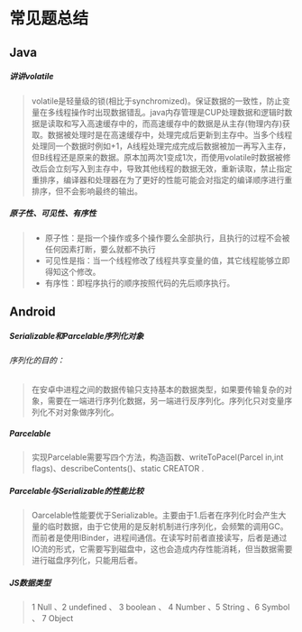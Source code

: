 # 常见题总结
## Java
##### 讲讲volatile
> volatile是轻量级的锁(相比于synchromized)。保证数据的一致性，防止变量在多线程操作时出现数据错乱。java内存管理是CUP处理数据和逻辑时数据是读取和写入高速缓存中的，而高速缓存中的数据是从主存(物理内存)获取。数据被处理时是在高速缓存中，处理完成后更新到主存中。当多个线程处理同一个数据时例如+1，A线程处理完成完成后数据被加一再写入主存，但B线程还是原来的数据。原本加两次1变成1次，而使用volatile时数据被修改后会立刻写入到主存中，导致其他线程的数据无效，重新读取，禁止指定重排序，编译器和处理器在为了更好的性能可能会对指定的编译顺序进行重排序，但不会影响最终的输出。

##### 原子性、可见性、有序性
>- 原子性：是指一个操作或多个操作要么全部执行，且执行的过程不会被任何因素打断，要么就都不执行
>- 可见性是指：当一个线程修改了线程共享变量的值，其它线程能够立即得知这个修改。
>- 有序性：即程序执行的顺序按照代码的先后顺序执行。

## Android
##### Serializable和Parcelable序列化对象
###### 序列化的目的：
> 在安卓中进程之间的数据传输只支持基本的数据类型，如果要传输复杂的对象，需要在一端进行序列化数据，另一端进行反序列化。序列化只对变量序列化不对对象做序列化。
##### Parcelable
> 实现Parcelable需要写四个方法，构造函数、writeToPacel(Parcel in,int flags)、describeContents()、static CREATOR .
##### Parcelable与Serializable的性能比较
> Oarcelable性能要优于Serializable。主要由于1.后者在序列化时会产生大量的临时数据，由于它使用的是反射机制进行序列化，会频繁的调用GC。而前者是使用IBinder，进程间通信。在读写时前者直接读写，后者是通过IO流的形式，它需要写到磁盘中，这也会造成内存性能消耗，但当数据需要进行磁盘序列化，只能用后者。

##### JS数据类型
> 1 Null 、2 undefined 、 3 boolean 、 4 Number 、5 String 、6 Symbol 、 7 Object